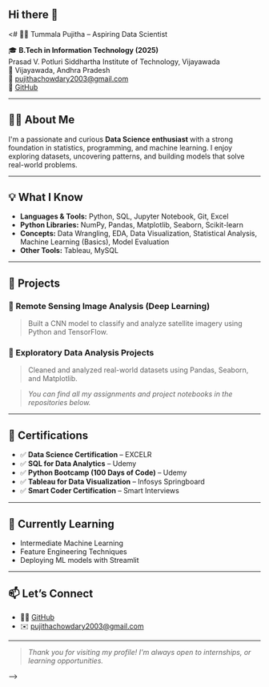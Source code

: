 ## Hi there 👋

<# 👩‍💻 Tummala Pujitha – Aspiring Data Scientist

🎓 **B.Tech in Information Technology (2025)**  
Prasad V. Potluri Siddhartha Institute of Technology, Vijayawada  
📍 Vijayawada, Andhra Pradesh  
📧 pujithachowdary2003@gmail.com   
🔗 [GitHub](https://github.com/tummalapujitha2003)

---

## 👩‍🔬 About Me

I'm a passionate and curious **Data Science enthusiast** with a strong foundation in statistics, programming, and machine learning. I enjoy exploring datasets, uncovering patterns, and building models that solve real-world problems.

---

## 💡 What I Know

- **Languages & Tools:** Python, SQL, Jupyter Notebook, Git, Excel  
- **Python Libraries:** NumPy, Pandas, Matplotlib, Seaborn, Scikit-learn  
- **Concepts:** Data Wrangling, EDA, Data Visualization, Statistical Analysis, Machine Learning (Basics), Model Evaluation  
- **Other Tools:** Tableau, MySQL

---

## 📂 Projects

### 🔹 Remote Sensing Image Analysis (Deep Learning)
> Built a CNN model to classify and analyze satellite imagery using Python and TensorFlow.

### 🔹 Exploratory Data Analysis Projects
> Cleaned and analyzed real-world datasets using Pandas, Seaborn, and Matplotlib.

> _You can find all my assignments and project notebooks in the repositories below._

---

## 📜 Certifications

- ✅ **Data Science Certification** – EXCELR  
- ✅ **SQL for Data Analytics** – Udemy  
- ✅ **Python Bootcamp (100 Days of Code)** – Udemy  
- ✅ **Tableau for Data Visualization** – Infosys Springboard  
- ✅ **Smart Coder Certification** – Smart Interviews

---

## 🌱 Currently Learning

- Intermediate Machine Learning
- Feature Engineering Techniques
- Deploying ML models with Streamlit

---

## 📫 Let’s Connect

- 🧑‍💻 [GitHub](https://github.com/tummalapujitha2003)
- ✉️ pujithachowdary2003@gmail.com

---

> _Thank you for visiting my profile! I'm always open to internships, or learning opportunities._

-->
